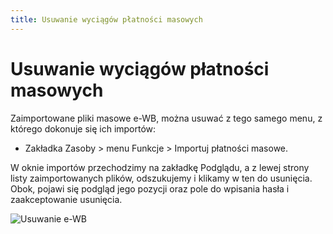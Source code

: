 ```yaml
---
title: Usuwanie wyciągów płatności masowych
---
```

# Usuwanie wyciągów płatności masowych

Zaimportowane pliki masowe e-WB, można usuwać z tego samego menu, z którego dokonuje się ich importów:

- Zakładka Zasoby > menu Funkcje > Importuj płatności masowe.

W oknie importów przechodzimy na zakładkę Podglądu, a z lewej strony listy zaimportowanych plików, odszukujemy i klikamy w ten do usunięcia. Obok, pojawi się podgląd jego pozycji oraz pole do wpisania hasła i zaakceptowanie usunięcia.

![Usuwanie e-WB](usuwaniewb.gif)